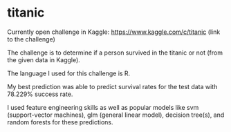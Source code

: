 # titanic
Currently open challenge in Kaggle: https://www.kaggle.com/c/titanic (link to the challenge)

The challenge is to determine if a person survived in the titanic or not (from the given data in Kaggle).

The language I used for this challenge is R.

My best prediction was able to predict survival rates for the test data with 78.229% success rate.

I used feature engineering skills as well as popular models like svm (support-vector machines), glm (general linear model), decision tree(s), and random forests for these predictions.

